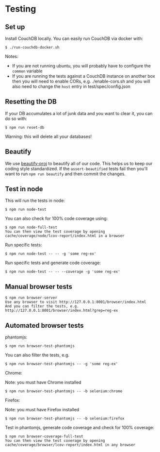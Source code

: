 # Testing


## Set up

Install CouchDB locally. You can easily run CouchDB via docker with:

    $ ./run-couchdb-docker.sh

Notes:
- If you are not running ubuntu, you will probably have to configure the `common` variable
- If you are running the tests against a CouchDB instance on another box then you will need to enable CORs, e.g. ./enable-cors.sh and you will also need to change the `host` entry in test/spec/config.json


## Resetting the DB

If your DB accumulates a lot of junk data and you want to clear it, you can do so with:

    $ npm run reset-db

Warning: this will delete all your databases!


## Beautify

We use [beautify-proj](https://github.com/delta-db/beautify-proj) to beautify all of our code. This helps us to keep our coding style standardized. If the `assert-beautified` tests fail then you'll want to run `npm run beautify` and then commit the changes.


## Test in node

This will run the tests in node:

    $ npm run node-test

You can also check for 100% code coverage using:

    $ npm run node-full-test
    You can then view the test coverage by opening cache/coverage/node/lcov-report/index.html in a browser

Run specific tests:

    $ npm run node-test -- -- -g 'some reg-ex'

Run specific tests and generate code coverage:

    $ npm run node-test -- -- --coverage -g 'some reg-ex'


## Manual browser tests

    $ npm run browser-server
    Use any browser to visit http://127.0.0.1:8001/browser/index.html
    And you can filter the tests, e.g. http://127.0.0.1:8001/browser/index.html?grep=reg-ex


## Automated browser tests

phantomjs:

    $ npm run browser-test-phantomjs

You can also filter the tests, e.g.

    $ npm run browser-test-phantomjs -- -g 'some reg-ex'

Chrome:

Note: you must have Chrome installed

    $ npm run browser-test-phantomjs -- -b selenium:chrome

Firefox:

Note: you must have Firefox installed

    $ npm run browser-test-phantomjs -- -b selenium:firefox

Test in phantomjs, generate code coverage and check for 100% coverage:

    $ npm run browser-coverage-full-test
    You can then view the test coverage by opening cache/coverage/browser/lcov-report/index.html in any browser
